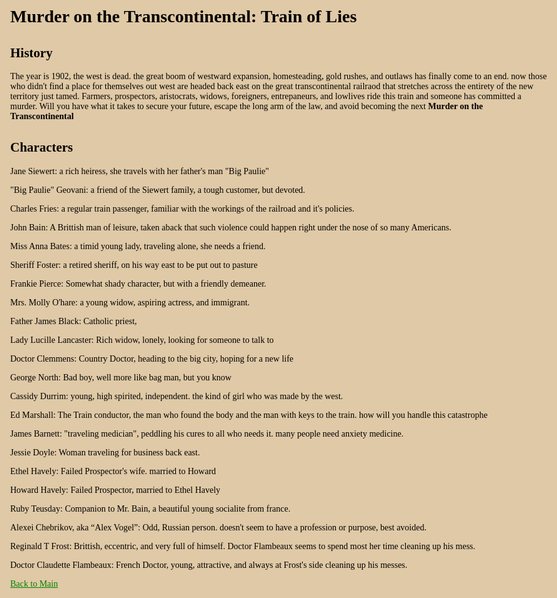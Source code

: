 <style>
  body {
  color: black;
    background: #E0C9A6;
    font-family: "Lucida Handwriting", "Lucida Console", "Courrier New";
    max-width: 2000px;
  }
  .container{
    
  }
  header{
        background: black;
    width: 100vw;
    position: sticky;
    border-bottom: 1px dashed #b5e853;
    padding: 20px 0;
  }
  h1{
  color: black
  }
  h2{
  color: black
  }
  a{
  color: green
  }
</style>

# Murder on the Transcontinental: Train of Lies

## History

The year is 1902, the west is dead. the great boom of westward expansion, homesteading, gold rushes, and outlaws has finally come to an end. now those who didn't find a place for themselves out west are headed back east on the great transcontinental railraod that stretches across the entirety of the new territory just tamed. Farmers, prospectors, aristocrats, widows, foreigners, entrepaneurs, and lowlives ride this train and someone has committed a murder. Will you have what it takes to secure your future, escape the long arm of the law, and avoid becoming the next  **Murder on the Transcontinental**


## Characters

Jane Siewert: a rich heiress, she travels with her father's man "Big Paulie"

"Big Paulie" Geovani: a friend of the Siewert family, a tough customer, but devoted.

Charles Fries: a regular train passenger, familiar with the workings of the railroad and it's policies. 

John Bain: A Brittish man of leisure, taken aback that such violence could happen right under the nose of so many Americans. 

Miss Anna Bates: a timid young lady, traveling alone, she needs a friend.

Sheriff Foster: a retired sheriff, on his way east to be put out to pasture

Frankie Pierce: Somewhat shady character, but with a friendly demeaner. 

Mrs. Molly O'hare: a young widow, aspiring actress, and immigrant.

Father James Black: Catholic priest, 

Lady Lucille Lancaster: Rich widow, lonely, looking for someone to talk to

Doctor Clemmens: Country Doctor, heading to the big city, hoping for a new life

George North: Bad boy, well more like bag man, but you know

Cassidy Durrim: young, high spirited, independent. the kind of girl who was made by the west. 

Ed Marshall: The Train conductor, the man who found the body and the man with keys to the train. how will you handle this catastrophe

James Barnett: "traveling medician", peddling his cures to all who needs it. many people need anxiety medicine.

Jessie Doyle: Woman traveling for business back east.

Ethel Havely: Failed Prospector's wife. married to Howard

Howard Havely: Failed Prospector, married to Ethel Havely 

Ruby Teusday: Companion to Mr. Bain, a beautiful young socialite from france. 

Alexei Chebrikov, aka “Alex Vogel”: Odd, Russian person. doesn't seem to have a profession or purpose, best avoided. 

Reginald T Frost: Brittish, eccentric, and very full of himself. Doctor Flambeaux seems to spend most her time cleaning up his mess. 

Doctor Claudette Flambeaux: French Doctor, young, attractive, and always at Frost's side cleaning up his messes. 


[Back to Main](README.md)

